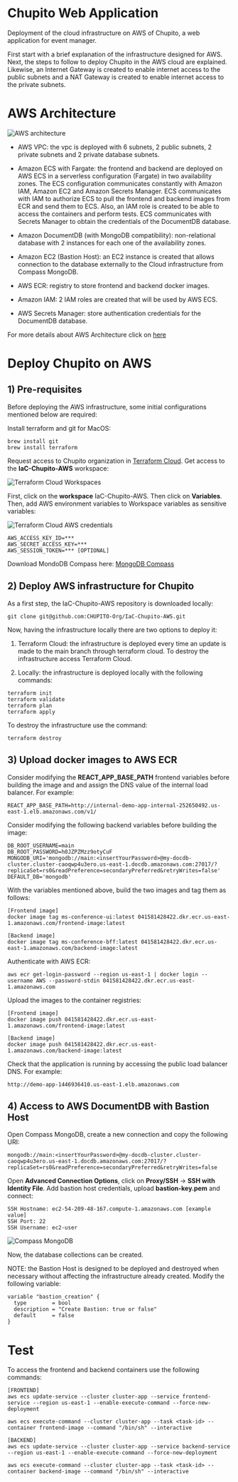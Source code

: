 # Chupito Web Application

Deployment of the cloud infrastructure on AWS of Chupito, a web application for event manager. 

First start with a brief explanation of the infrastructure designed for AWS. Next, the steps to follow to deploy Chupito in the AWS cloud are explained. Likewise, an Internet Gateway is created to enable internet access to the public subnets and a NAT Gateway is created to enable internet access to the private subnets.

# AWS Architecture

![AWS architecture](docs/ADR/architectureAWS_v3.png)

* AWS VPC: the vpc is deployed with 6 subnets, 2 public subnets, 2 private subnets and 2 private database subnets.

* Amazon ECS with Fargate: the frontend and backend are deployed on AWS ECS in a serverless configuration (Fargate) in two availability zones. The ECS configuration communicates constantly with Amazon IAM, Amazon EC2 and Amazon Secrets Manager. ECS communicates with IAM to authorize ECS to pull the frontend and backend images from ECR and send them to ECS. Also, an IAM role is created to be able to access the containers and perform tests. ECS communicates with Secrets Manager to obtain the credentials of the DocumentDB database.

* Amazon DocumentDB (with MongoDB compatibility): non-relational database with 2 instances for each one of the availability zones. 

* Amazon EC2 (Bastion Host): an EC2 instance is created that allows connection to the database externally to the Cloud infrastructure from Compass MongoDB.

* AWS ECR: registry to store frontend and backend docker images.

* Amazon IAM: 2 IAM roles are created that will be used by AWS ECS. 

* AWS Secrets Manager: store authentication credentials for the DocumentDB database.

For more details about AWS Architecture click on [here](docs/ADR/ArchitectureAWS_v3.md)

# Deploy Chupito on AWS

## 1) Pre-requisites

Before deploying the AWS infrastructure, some initial configurations mentioned below are required:

Install terraform and git for MacOS:

```
brew install git
brew install terraform
```

Request access to Chupito organization in [Terraform Cloud](https://app.terraform.io/app/Chupito/workspaces). Get access to the **IaC-Chupito-AWS** workspace:

![Terraform Cloud Workspaces](images/terraform_cloud_workspaces.png)

First, click on the **workspace** IaC-Chupito-AWS. Then click on **Variables**. Then, add AWS environment variables to Workspace variables as sensitive variables:

![Terraform Cloud AWS credentials](images/tf_ev.png)

```
AWS_ACCESS_KEY_ID=***
AWS_SECRET_ACCESS_KEY=***
AWS_SESSION_TOKEN=*** [OPTIONAL]
```

Download MondoDB Compass here: [MongoDB Compass](https://www.mongodb.com/try/download/compass)

## 2) Deploy AWS infrastructure for Chupito 

As a first step, the IaC-Chupito-AWS repository is downloaded locally:

```
git clone git@github.com:CHUPITO-Org/IaC-Chupito-AWS.git
```

Now, having the infrastructure locally there are two options to deploy it: 

1. Terraform Cloud: the infrastructure is deployed every time an update is made to the main branch through terraform cloud. To destroy the infrastructure access Terraform Cloud.

2. Locally: the infrastructure is deployed locally with the following commands:

```
terraform init
terraform validate
terraform plan
terraform apply
```

To destroy the infrastructure use the command:

```
terraform destroy
```

## 3) Upload docker images to AWS ECR

Consider modifying the **REACT_APP_BASE_PATH** frontend variables before building the image and and assign the DNS value of the internal load balancer. For example:

```
REACT_APP_BASE_PATH=http://internal-demo-app-internal-252650492.us-east-1.elb.amazonaws.com/v1/
```

Consider modifying the following backend variables before building the image:


```
DB_ROOT_USERNAME=main
DB_ROOT_PASSWORD=h0JZPZMzz9otyCuF
MONGODB_URI='mongodb://main:<insertYourPassword>@my-docdb-cluster.cluster-caoqwp4u3ero.us-east-1.docdb.amazonaws.com:27017/?replicaSet=rs0&readPreference=secondaryPreferred&retryWrites=false'
DEFAULT_DB='mongodb'
```

With the variables mentioned above, build the two images and tag them as follows:

```
[Frontend image]
docker image tag ms-conference-ui:latest 041581428422.dkr.ecr.us-east-1.amazonaws.com/frontend-image:latest

[Backend image]
docker image tag ms-conference-bff:latest 041581428422.dkr.ecr.us-east-1.amazonaws.com/backend-image:latest
```

Authenticate with AWS ECR:


```
aws ecr get-login-password --region us-east-1 | docker login --username AWS --password-stdin 041581428422.dkr.ecr.us-east-1.amazonaws.com
```

Upload the images to the container registries:

```
[Frontend image]
docker image push 041581428422.dkr.ecr.us-east-1.amazonaws.com/frontend-image:latest

[Backend image]
docker image push 041581428422.dkr.ecr.us-east-1.amazonaws.com/backend-image:latest
```

Check that the application is running by accessing the public load balancer DNS. For example:

```
http://demo-app-1446936410.us-east-1.elb.amazonaws.com
```

## 4) Access to AWS DocumentDB with Bastion Host

Open Compass MongoDB, create a new connection and copy the following URI:

```
mongodb://main:<insertYourPassword>@my-docdb-cluster.cluster-caoqwp4u3ero.us-east-1.docdb.amazonaws.com:27017/?replicaSet=rs0&readPreference=secondaryPreferred&retryWrites=false
```

Open **Advanced Connection Options**, click on **Proxy/SSH** -> **SSH with Identity File**. Add bastion host credentials, upload **bastion-key.pem** and connect:

```
SSH Hostname: ec2-54-209-48-167.compute-1.amazonaws.com [example value]
SSH Port: 22
SSH Username: ec2-user
```

![Compass MongoDB](images/compass_connection.png)

Now, the database collections can be created.

NOTE: the Bastion Host is designed to be deployed and destroyed when necessary without affecting the infrastructure already created. Modify the following variable:

```
variable "bastion_creation" {
  type        = bool
  description = "Create Bastion: true or false"
  default     = false
}
```

# Test

To access the frontend and backend containers use the following commands:

```
[FRONTEND]
aws ecs update-service --cluster cluster-app --service frontend-service --region us-east-1 --enable-execute-command --force-new-deployment

aws ecs execute-command --cluster cluster-app --task <task-id> --container frontend-image --command "/bin/sh" --interactive

[BACKEND]
aws ecs update-service --cluster cluster-app --service backend-service --region us-east-1 --enable-execute-command --force-new-deployment

aws ecs execute-command --cluster cluster-app --task <task-id> --container backend-image --command "/bin/sh" --interactive
```
